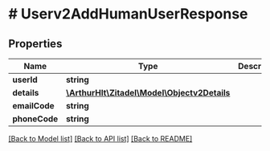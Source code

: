 # # Userv2AddHumanUserResponse

## Properties

Name | Type | Description | Notes
------------ | ------------- | ------------- | -------------
**userId** | **string** |  | [optional]
**details** | [**\ArthurHlt\Zitadel\Model\Objectv2Details**](Objectv2Details.md) |  | [optional]
**emailCode** | **string** |  | [optional]
**phoneCode** | **string** |  | [optional]

[[Back to Model list]](../../README.md#models) [[Back to API list]](../../README.md#endpoints) [[Back to README]](../../README.md)
